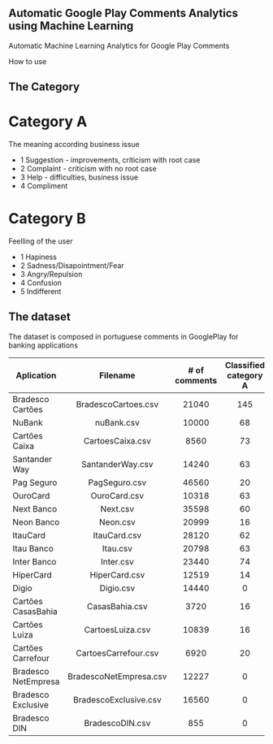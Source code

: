## Automatic Google Play Comments Analytics using Machine Learning
Automatic Machine Learning Analytics for Google Play Comments

How to use


## The Category

# Category A 
The meaning according business issue

+ 1 Suggestion - improvements, criticism with root case
+ 2 Complaint - criticism with no root case
+ 3 Help - difficulties, business issue
+ 4 Compliment

# Category B
Feelling of the user

+ 1 Hapiness
+ 2 Sadness/Disapointment/Fear
+ 3 Angry/Repulsion
+ 4 Confusion
+ 5 Indifferent


## The dataset

The dataset is composed in portuguese comments in GooglePlay for banking applications

| Aplication  | Filename | # of comments      |  Classified category A | Classified Category B |
|-------------|:--------:|:------------------:|:----------------------:|:---------------------:|
| Bradesco Cartões | BradescoCartoes.csv |  21040 | 145 | 48 | |
| NuBank | nuBank.csv |   10000   |   68 | 33 |
| Cartões Caixa | CartoesCaixa.csv | 8560 | 73 | 47 |
| Santander Way | SantanderWay.csv | 14240 | 63 | 0 |
| Pag Seguro | PagSeguro.csv | 46560 | 20 | 29 | 
| OuroCard | OuroCard.csv |    10318 | 63 | 0 | 
| Next Banco | Next.csv | 35598 | 60 | 0 | 
| Neon Banco | Neon.csv | 20999 | 16 | 17 | 
| ItauCard | ItauCard.csv  | 28120 | 62 | 38 | 
| Itau Banco | Itau.csv | 20798 | 63 | 0 | 
| Inter Banco | Inter.csv | 23440 | 74 | 0 | 
| HiperCard | HiperCard.csv | 12519 | 14 | 0 |
| Digio | Digio.csv | 14440 | 0 | 0 |
| Cartões CasasBahia | CasasBahia.csv | 3720 | 16 | 0 |
| Cartões Luiza | CartoesLuiza.csv | 10839 | 16 | 0 |
| Cartões Carrefour | CartoesCarrefour.csv | 6920 | 20 | 0 | 
| Bradesco NetEmpresa | BradescoNetEmpresa.csv | 12227| 0 | 0 |
| Bradesco Exclusive | BradescoExclusive.csv | 16560| 0 | 0 |
| Bradesco DIN | BradescoDIN.csv |  855| 0 | 0 |
